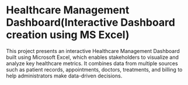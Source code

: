 # Healthcare Management Dashboard(Interactive Dashboard creation using MS Excel)
This project presents an interactive Healthcare Management Dashboard built using Microsoft Excel, which enables stakeholders to visualize and analyze key healthcare metrics. It combines data from multiple sources such as patient records, appointments, doctors, treatments, and billing to help administrators make data-driven decisions.
